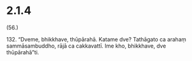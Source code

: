 # 2.1.4

(56.)

132\. “Dveme, bhikkhave, thūpārahā. Katame dve? Tathāgato ca arahaṃ sammāsambuddho, rājā ca cakkavattī. Ime kho, bhikkhave, dve thūpārahā”ti.
